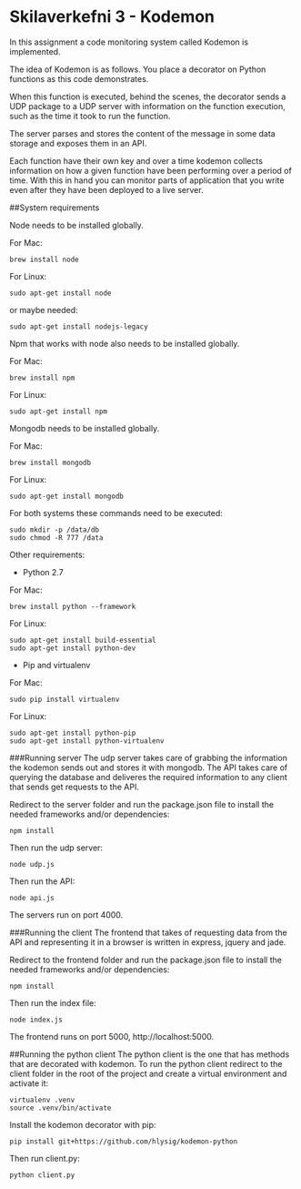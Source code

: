 Skilaverkefni 3 - Kodemon
=========================

In this assignment a code monitoring system called Kodemon is implemented.

The idea of Kodemon is as follows. You place a decorator on Python functions as this code demonstrates.

When this function is executed, behind the scenes, the decorator sends a UDP package to a UDP server with information on the function execution, such as the time it took to run the function.

The server parses and stores the content of the message in some data storage and exposes them in an API.

Each function have their own key and over a time kodemon collects information on how a given function have been performing over a period of time. With this in hand you can monitor parts of application that you write even after they have been deployed to a live server.

##System requirements

Node needs to be installed globally.

For Mac:
```
brew install node
```
For Linux:
```
sudo apt-get install node
```
or maybe needed:
```
sudo apt-get install nodejs-legacy
```
Npm that works with node also needs to be installed globally.

For Mac:
```
brew install npm
```
For Linux:
```
sudo apt-get install npm
```
Mongodb needs to be installed globally.

For Mac:
```
brew install mongodb
```
For Linux:
```
sudo apt-get install mongodb
```
For both systems these commands need to be executed:
```
sudo mkdir -p /data/db
sudo chmod -R 777 /data
```
Other requirements:
* Python 2.7

For Mac:
```
brew install python --framework
```
For Linux:
```
sudo apt-get install build-essential
sudo apt-get install python-dev
```
* Pip and virtualenv

For Mac:
```
sudo pip install virtualenv
```
For Linux:
```
sudo apt-get install python-pip
sudo apt-get install python-virtualenv
```

###Running server
The udp server takes care of grabbing the information the kodemon sends out and stores it with mongodb.
The API takes care of querying the database and deliveres the required information to any client that sends get requests to the API.

Redirect to the server folder and run the package.json file to install the needed frameworks and/or dependencies:
```
npm install
```
Then run the udp server:
```
node udp.js
```
Then run the API:
```
node api.js
```
The servers run on port 4000.

###Running the client
The frontend that takes of requesting data from the API and representing it in a browser is written in express, jquery and jade.

Redirect to the frontend folder and run the package.json file to install the needed frameworks and/or dependencies:
```
npm install
```
Then run the index file:
```
node index.js
```
The frontend runs on port 5000, http://localhost:5000.

##Running the python client
The python client is the one that has methods that are decorated with kodemon. To run the python client redirect to the client folder in the root of the project and create a virtual environment and activate it:
```
virtualenv .venv
source .venv/bin/activate
```
Install the kodemon decorator with pip:
```
pip install git+https://github.com/hlysig/kodemon-python
```
Then run client.py:
```
python client.py
```
